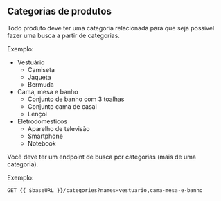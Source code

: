 ## Categorias de produtos

Todo produto deve ter uma categoria relacionada para que seja possível fazer uma busca a partir de categorias.

Exemplo:

- Vestuário
  - Camiseta
  - Jaqueta
  - Bermuda
- Cama, mesa e banho
  - Conjunto de banho com 3 toalhas
  - Conjunto cama de casal
  - Lençol
- Eletrodomesticos
  - Aparelho de televisão
  - Smartphone
  - Notebook

Você deve ter um endpoint de busca por categorias (mais de uma categoria).

Exemplo:

```http request
GET {{ $baseURL }}/categories?names=vestuario,cama-mesa-e-banho
```